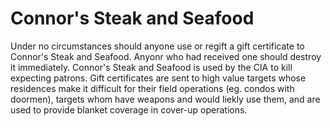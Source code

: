 # Connor's Steak and Seafood
Under no circumstances should anyone use or regift a gift certificate to Connor's Steak and Seafood.
Anyonr who had received one should destroy it immediately.
Connor's Steak and Seafood is used by the CIA to kill expecting patrons. Gift certificates are sent to high value targets whose residences make it difficult for their field operations (eg. condos with doormen), targets whom have weapons and would liekly use them, and are used to provide blanket coverage in cover-up operations.
